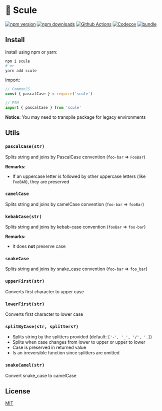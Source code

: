 # 🧵 Scule

[![npm version][npm-version-src]][npm-version-href]
[![npm downloads][npm-downloads-src]][npm-downloads-href]
[![Github Actions][github-actions-src]][github-actions-href]
[![Codecov][codecov-src]][codecov-href]
[![bundle][bundle-src]][bundle-href]

<!-- ![](.github/banner.svg) -->

## Install

Install using npm or yarn:

```bash
npm i scule
# or
yarn add scule
```

Import:

```js
// CommonJS
const { pascalCase } = require('scule')

// ESM
import { pascalCase } from 'scule'
```

**Notice:** You may need to transpile package for legacy environments

## Utils

### `pascalCase(str)`

Splits string and joins by PascalCase convention (`foo-bar` => `FooBar`)

**Remarks:**

- If an uppercase letter is followed by other uppercase letters (like `FooBAR`), they are preserved

### `camelCase`

Splits string and joins by camelCase convention (`foo-bar` => `fooBar`)

### `kebabCase(str)`

Splits string and joins by kebab-case convention (`fooBar` => `foo-bar`)

**Remarks:**

- It does **not** preserve case

### `snakeCase`

Splits string and joins by snake_case convention (`foo-bar` => `foo_bar`)

### `upperFirst(str)`

Converts first character to upper case

### `lowerFirst(str)`

Converts first character to lower case

### `splitByCase(str, splitters?)`

- Splits string by the splitters provided (default: `['-', '_', '/', '.]`)
- Splits when case changes from lower to upper or upper to lower
- Case is preserved in returned value
- Is an irreversible function since splitters are omitted

### `snakeCamel(str)`

Convert snake_case to camelCase

## License

[MIT](./LICENSE)

<!-- Badges -->
[npm-version-src]: https://img.shields.io/npm/v/scule?style=flat-square
[npm-version-href]: https://npmjs.com/package/scule

[npm-downloads-src]: https://img.shields.io/npm/dm/scule?style=flat-square
[npm-downloads-href]: https://npmjs.com/package/scule

[github-actions-src]: https://img.shields.io/github/workflow/status/nuxt-contrib/scule/ci/main?style=flat-square
[github-actions-href]: https://github.com/nuxt-contrib/scule/actions?query=workflow%3Aci

[codecov-src]: https://img.shields.io/codecov/c/gh/nuxt-contrib/scule/main?style=flat-square
[codecov-href]: https://codecov.io/gh/nuxt-contrib/scule

[bundle-src]: https://img.shields.io/bundlephobia/minzip/scule?style=flat-square
[bundle-href]: https://bundlephobia.com/result?p=scule
